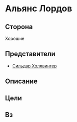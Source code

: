 # Альянс Лордов

## Сторона
Хорошие

## Представители
* [Сильдар Холлвинтер](../characters/sildar.md)

## Описание

## Цели

## Вз